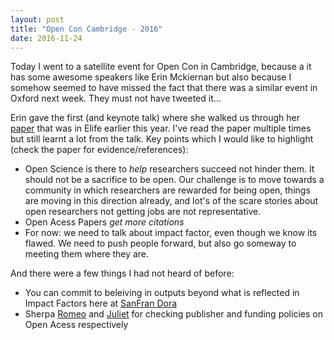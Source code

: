 ```yaml
---
layout: post
title: "Open Con Cambridge - 2016"
date: 2016-11-24
---
```


Today I went to a satellite event for Open Con in Cambridge, because a it has some awesome speakers like Erin Mckiernan but also because I somehow seemed to have missed the fact that there was a similar event in Oxford next week. They must not have tweeted it...

Erin gave the first (and keynote talk) where she walked us through her [paper](https://t.co/HszKqeQ0ZP) that was in Elife earlier this year. I've read the paper multiple times but still learnt a lot from the talk. Key points which I would like to highlight (check the paper for evidence/references):
- Open Science is there to *help* researchers succeed not hinder them. It should not be a sacrifice to be open. Our challenge is to move towards a community in which researchers are rewarded for being open, things are moving in this direction already, and lot's of the scare stories about open researchers not getting jobs are not representative. 
- Open Acess Papers *get more citations*
- For now: we need to talk about impact factor, even though we know its flawed. We need to push people forward, but also go someway to meeting them where they are.

And there were a few things I had not heard of before:
- You can commit to beleiving in outputs beyond what is reflected in Impact Factors here at [SanFran Dora](http://www.ascb.org/dora/)
- Sherpa [Romeo](http://www.sherpa.ac.uk/romeo/index.php) and [Juliet](http://www.sherpa.ac.uk/juliet/index.php) for checking publisher and funding policies on Open Acess respectively

